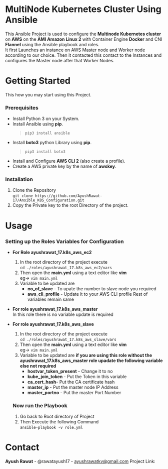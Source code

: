 # MultiNode Kubernetes Cluster Using Ansible

This Ansible Project is used to configure the **Multinode Kubernetes cluster** on **AWS** on the **AMI Amazon Linux 2** with Container Engine **Docker** and CNI **Flannel** using the Ansible playbook and roles.</br>
It first Launches an instance on AWS  Master node and Worker node according to our choice. Then it contacted this contact to the Instances and configures the Master node after that Worker Nodes.

# Getting Started

This how you may start using this Project.

### Prerequisites
   - Install Python 3 on your System.
   - Install Ansible using **pip**.</br>
       > `pip3 install ansible`
   - Install **boto3** python Library using **pip**.</br>
       > `pip3 install boto3` 
   - Install and Configure **AWS CLI 2** (also create a profile).
   -  Create a AWS private key by the name of **awskey**.
   
### Installation

  1. Clone the Repository </br>
    `git clone https://github.com/AyushRawat-17/Ansible_K8S_Configuration.git`
  2. Copy the Private key to the root Directory of the project.

# Usage

   ### Setting up the Roles Variables for Configuration
   - **For Role ayushrawat_17.k8s_aws_ec2**</br>
      1. In the root directory of the project execute</br>`cd ./roles/ayushrawat_17.k8s_aws_ec2/vars`
      2. Then open the **main.yml** using a text editor like **vim**</br>
          eg-> `vim main.yml` 
      3. Variable to be updated are 
         - **no_of_slave** - To upate the number to slave node you required
         - **aws_cli_profile** - Update it to your AWS CLI profile
         Rest of variables remain same
         
  - **For role ayushrawat_17.k8s_aws_master**</br>
         In this role there is no variable update is required
         
  - **For role ayushrawat_17.k8s_aws_slave**
       1. In the root directory of the project execute</br>`cd ./roles/ayushrawat_17.k8s_aws_slave/vars`
       2. Then open the **main.yml** using a text editor like **vim**</br>
          eg-> `vim main.yml`  
       3. Variable to be updated are
            **if you are using this role without the ayushrawat_17.k8s_aws_master role upadate the following variable else not required**
            - **hostvar_token_present** - Change it to no
            - **kube_join_token** - Put the Token in this variable
            - **ca_cert_hash**- Put the CA certificate hash
            - **master_ip** - Put the master node IP Address
            - **master_portno** - Put the master Port Number
       
     ### Now run the Playbook 
      1. Go back to Root directory of Project
      2. Then Execute the following Command</br>
         `ansible-playbook -v role.yml`
           
 # Contact
   **Ayush Rawat** - @rawatayush17 - ayushrawatkv@gmail.com
   Project Link: 
 
